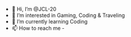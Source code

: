 - 👋 Hi, I’m @JCL-20 
- 👀 I’m interested in Gaming, Coding & Traveling
- 🌱 I’m currently learning Coding
- 📫 How to reach me - 

<!---
JCL-20/JCL-20 is a ✨ special ✨ repository because its `README.md` (this file) appears on your GitHub profile.
You can click the Preview link to take a look at your changes.
--->
